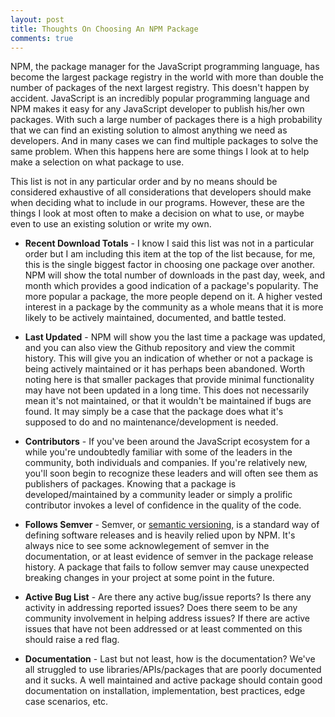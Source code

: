 ```yaml
---
layout: post
title: Thoughts On Choosing An NPM Package
comments: true
---
```


NPM, the package manager for the JavaScript programming language, has become the largest
package registry in the world with more than double the number of packages of the next
largest registry. This doesn't happen by accident. JavaScript is an incredibly popular
programming language and NPM makes it easy for any JavaScript developer to publish
his/her own packages. With such a large number of packages there is a high probability
that we can find an existing solution to almost anything we need as developers. And in
many cases we can find multiple packages to solve the same problem. When this happens
here are some things I look at to help make a selection on what package to use.

This list is not in any particular order and by no means should be considered exhaustive
of all considerations that developers should make when deciding what to include in our
programs. However, these are the things I look at most often to make a decision on what
to use, or maybe even to use an existing solution or write my own.

* **Recent Download Totals** -
I know I said this list was not in a particular order but I am including this item at the
top of the list because, for me, this is the single biggest factor in choosing one package over
another. NPM will show the total number of downloads in the past day, week,
and month which provides a good indication of a package's popularity. The more popular a package,
the more people depend on it. A higher vested interest in a package by the community
as a whole means that it is more likely to be actively maintained, documented, and
battle tested.

* **Last Updated** -
NPM will show you the last time a package was updated, and you can also view the Github
repository and view the commit history. This will give you an indication of whether or not
a package is being actively maintained or it has perhaps been abandoned. Worth noting here
is that smaller packages that provide minimal functionality may have not been updated
in a long time. This does not necessarily mean it's not maintained, or that it wouldn't
be maintained if bugs are found. It may simply be a case that the package does what it's
supposed to do and no maintenance/development is needed.

* **Contributors** -
If you've been around the JavaScript ecosystem for a while you're undoubtedly familiar
with some of the leaders in the community, both individuals and companies. If you're
relatively new, you'll soon begin to recognize these leaders and will often see them
as publishers of packages. Knowing that a package is developed/maintained by a community
leader or simply a prolific contributor invokes a level of confidence in the quality
of the code.

* **Follows Semver** -
Semver, or [semantic versioning](http://semver.org/), is a standard way of defining
software releases and is heavily relied upon by NPM. It's always nice to see some
acknowlegement of semver in the documentation, or at least evidence of semver in the package
release history. A package that fails to follow semver may cause unexpected breaking
changes in your project at some point in the future.

* **Active Bug List** -
Are there any active bug/issue reports? Is there any activity in addressing reported issues? Does
there seem to be any community involvement in helping address issues? If there are active issues
that have not been addressed or at least commented on this should raise a red flag.

* **Documentation** -
Last but not least, how is the documentation? We've all struggled to use libraries/APIs/packages
that are poorly documented and it sucks. A well maintained and active package should contain
good documentation on installation, implementation, best practices, edge case scenarios, etc.


